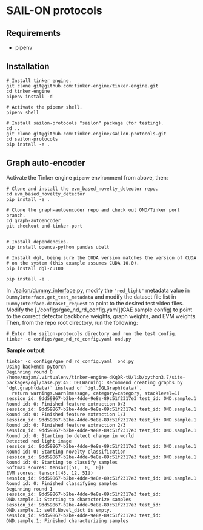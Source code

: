 # SAIL-ON protocols

## Requirements
* pipenv

## Installation

```
# Install tinker engine.
git clone git@github.com:tinker-engine/tinker-engine.git
cd tinker-engine
pipenv install -d

# Activate the pipenv shell.
pipenv shell

# Install sailon-protocols "sailon" package (for testing).
cd ..
git clone git@github.com:tinker-engine/sailon-protocols.git
cd sailon-protocols
pip install -e .
```

## Graph auto-encoder

Activate the Tinker engine `pipenv` environment from above, then:

```
# Clone and install the evm_based_novelty_detector repo.
cd evm_based_novelty_detector
pip install -e .

# Clone the graph-autoencoder repo and check out OND/Tinker port branch.
cd graph-autoencoder
git checkout ond-tinker-port


# Install dependencies.
pip install opencv-python pandas ubelt

# Install dgl, being sure the CUDA version matches the version of CUDA
# on the system (this example assumes CUDA 10.0).
pip install dgl-cu100

pip install -e .
```

In
[./sailon/dummy_interface.py](dummy_interface.py), modify the `"red_light"`
metadata value in `DummyInterface.get_test_metadata` and modify the dataset
file list in `DummyInterface.dataset_request` to point to the desired test
video files. Modify the [./configs/gae_nd_rd_config.yaml](GAE sample config)
to point to the correct detector backbone weights, graph weights, and EVM
weights. Then, from the repo root directory, run the following:

```
# Enter the sailon-protocols directory and run the test config.
tinker -c configs/gae_nd_rd_config.yaml ond.py
```

**Sample output:**

```
tinker -c configs/gae_nd_rd_config.yaml  ond.py
Using backend: pytorch
Beginning round 0
/home/najam/.virtualenv/tinker-engine-dKqDR-tU/lib/python3.7/site-packages/dgl/base.py:45: DGLWarning: Recommend creating graphs by `dgl.graph(data)` instead of `dgl.DGLGraph(data)`.
  return warnings.warn(message, category=category, stacklevel=1)
session_id: 9dd59867-b2be-4dde-9e8e-89c51f2317e3 test_id: OND.sample.1 Round id: 0: Finished feature extraction 0/3
session_id: 9dd59867-b2be-4dde-9e8e-89c51f2317e3 test_id: OND.sample.1 Round id: 0: Finished feature extraction 1/3
session_id: 9dd59867-b2be-4dde-9e8e-89c51f2317e3 test_id: OND.sample.1 Round id: 0: Finished feature extraction 2/3
session_id: 9dd59867-b2be-4dde-9e8e-89c51f2317e3 test_id: OND.sample.1 Round id: 0: Starting to detect change in world
Detected red light image
session_id: 9dd59867-b2be-4dde-9e8e-89c51f2317e3 test_id: OND.sample.1 Round id: 0: Starting novelty classification
session_id: 9dd59867-b2be-4dde-9e8e-89c51f2317e3 test_id: OND.sample.1 Round id: 0: Starting to classify samples
Softmax scores: tensor([51,  0,  0])
EVM scores: tensor([45, 12, 51])
session_id: 9dd59867-b2be-4dde-9e8e-89c51f2317e3 test_id: OND.sample.1 Round id: 0: Finished classifying samples
Beginning round 1
session_id: 9dd59867-b2be-4dde-9e8e-89c51f2317e3 test_id: OND.sample.1: Starting to characterize samples
session_id: 9dd59867-b2be-4dde-9e8e-89c51f2317e3 test_id: OND.sample.1: self.Novel_dict is empty.
session_id: 9dd59867-b2be-4dde-9e8e-89c51f2317e3 test_id: OND.sample.1: Finished characterizing samples
```
